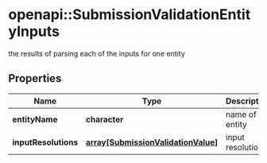 # openapi::SubmissionValidationEntityInputs

the results of parsing each of the inputs for one entity

## Properties
Name | Type | Description | Notes
------------ | ------------- | ------------- | -------------
**entityName** | **character** | name of entity | 
**inputResolutions** | [**array[SubmissionValidationValue]**](SubmissionValidationValue.md) | input resolution | 


